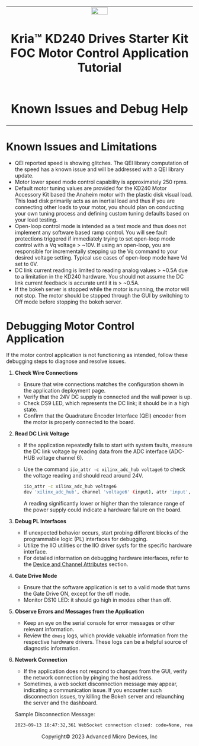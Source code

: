 <table class="sphinxhide">
 <tr>
   <td align="center"><img src="../../media/xilinx-logo.png" width="30%"/><h1> Kria&trade; KD240 Drives Starter Kit <br>FOC Motor Control Application Tutorial</h1>
   </td>
 </tr>
 <tr>
 <td align="center"><h1>Known Issues and Debug Help</h1>

 </td>
 </tr>
</table>

# Known Issues and Limitations

* QEI reported speed is showing glitches. The QEI library computation of the speed has a known issue and will be addressed with a QEI library update.
* Motor lower speed mode control capability is approximately 250 rpms.
* Default motor tuning values are provided for the KD240 Motor Accessory Kit based the Anaheim motor with the plastic disk visual load. This load disk primarily acts as an inertial load and thus if you are connecting other loads to your motor, you should plan on conducting your own tuning process and defining custom tuning defaults based on your load testing.
* Open-loop control mode is intended as a test mode and thus does not implement any software based ramp control. You will see fault protections triggered if immediately trying to set open-loop mode control with a Vq voltage > ~10V. If using an open-loop, you are responsible for incrementally stepping up the Vq command to your desired voltage setting. Typical use cases of open-loop mode have Vd set to 0V.
* DC link current reading is limited to reading analog values > ~0.5A due to a limitation in the KD240 hardware. You should not assume the DC link current feedback is accurate until it is > ~0.5A.
* If the bokeh server is stopped while the motor is running, the motor will not stop. The motor should be stopped through the GUI by switching to Off mode before stopping the bokeh server.

# Debugging Motor Control Application

If the motor control application is not functioning as intended, follow these debugging steps to diagnose and resolve issues.

1. **Check Wire Connections**
    * Ensure that wire connections matches the configuration shown in the application deployment page.
    * Verify that the 24V DC supply is connected and the wall power is up.
    * Check DS9 LED, which represents the DC link; it should be in a high state.
    * Confirm that the Quadrature Encoder Interface (QEI) encoder from the motor is properly connected to the board.

2. **Read DC Link Voltage**
    * If the application repeatedly fails to start with system faults, measure the DC link voltage by reading data from the ADC interface (ADC-HUB voltage channel 6).
    * Use the command `iio_attr -c xilinx_adc_hub voltage6` to check the voltage reading and should read around 24V.

      ```bash
      iio_attr -c xilinx_adc_hub voltage6
      dev 'xilinx_adc_hub', channel 'voltage6' (input), attr 'input', value '25.116806030'
      ```

        A reading significantly lower or higher than the tolerance range of the power supply could indicate a hardware failure on the board.

3. **Debug PL Interfaces**
   * If unexpected behavior occurs, start probing different blocks of the programmable logic (PL) interfaces for debugging.
   * Utilize the IIO utilities or the IIO driver sysfs for the specific hardware interface.
   * For detailed information on debugging hardware interfaces, refer to the [Device and  Channel Attributes](./sw_arch.md#device-and-channel-attributes) section.

4. **Gate Drive Mode**
   * Ensure that the software application is set to a valid mode that turns the Gate Drive ON, except for the off mode.
   * Monitor DS10 LED: it should go high in modes other than off.

5. **Observe Errors and Messages from the Application**
   * Keep an eye on the serial console for error messages or other relevant information.
   * Review the `dmesg` logs, which provide valuable information from the respective hardware drivers. These logs can be a helpful source of diagnostic information.

6. **Network Connection**
   * If the application does not respond to changes from the GUI, verify the network connection by pinging the host address.
   * Sometimes, a web socket disconnection message may appear, indicating a communication issue. If you encounter such disconnection issues, try killing the Bokeh server and relaunching the server and the dashboard.

   Sample Disconnection Message:
   
   ```bash
   2023-09-13 18:47:32,361 WebSocket connection closed: code=None, reason=None
   ``````

<!---

Licensed under the Apache License, Version 2.0 (the "License"); you may not use this file except in compliance with the License.

You may obtain a copy of the License at http://www.apache.org/licenses/LICENSE-2.0.

Unless required by applicable law or agreed to in writing, software distributed under the License is distributed on an "AS IS" BASIS, WITHOUT WARRANTIES OR CONDITIONS OF ANY KIND, either express or implied. See the License for the specific language governing permissions and limitations under the License.

-->

<p class="sphinxhide" align="center">Copyright&copy; 2023 Advanced Micro Devices, Inc</p>

